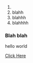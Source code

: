 1. <a name="blah_blah"></a>
2. blahh
3. blahhh
4. blahhhh




### Blah blah
hello world

[Click Here](#blah_blah)






























































